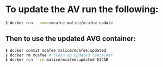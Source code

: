 # To update the AV run the following:

```bash
$ docker run --name=mcafee malice/mcafee update
```

## Then to use the updated AVG container:

```bash
$ docker commit mcafee malice/mcafee:updated
$ docker rm mcafee # clean up updated container
$ docker run --rm malice/mcafee:updated EICAR
```
